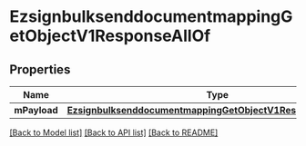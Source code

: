 # EzsignbulksenddocumentmappingGetObjectV1ResponseAllOf

## Properties
Name | Type | Description | Notes
------------ | ------------- | ------------- | -------------
**mPayload** | [**EzsignbulksenddocumentmappingGetObjectV1ResponseMPayload**](EzsignbulksenddocumentmappingGetObjectV1ResponseMPayload.md) |  | 

[[Back to Model list]](../README.md#documentation-for-models) [[Back to API list]](../README.md#documentation-for-api-endpoints) [[Back to README]](../README.md)


